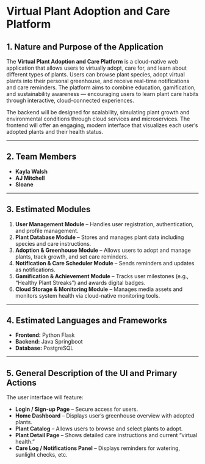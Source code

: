 # Virtual Plant Adoption and Care Platform

## 1. Nature and Purpose of the Application
The **Virtual Plant Adoption and Care Platform** is a cloud-native web application that allows users to virtually adopt, care for, and learn about different types of plants. Users can browse plant species, adopt virtual plants into their personal greenhouse, and receive real-time notifications and care reminders. The platform aims to combine education, gamification, and sustainability awareness — encouraging users to learn plant care habits through interactive, cloud-connected experiences.

The backend will be designed for scalability, simulating plant growth and environmental conditions through cloud services and microservices. The frontend will offer an engaging, modern interface that visualizes each user’s adopted plants and their health status.

---

## 2. Team Members
- **Kayla Walsh** 
- **AJ Mitchell**
- **Sloane**

---

## 3. Estimated Modules
1. **User Management Module** – Handles user registration, authentication, and profile management.  
2. **Plant Database Module** – Stores and manages plant data including species and care instructions.  
3. **Adoption & Greenhouse Module** – Allows users to adopt and manage plants, track growth, and set care reminders.  
4. **Notification & Care Scheduler Module** – Sends reminders and updates as notifications.
5. **Gamification & Achievement Module** – Tracks user milestones (e.g., “Healthy Plant Streaks”) and awards digital badges.  
6. **Cloud Storage & Monitoring Module** – Manages media assets and monitors system health via cloud-native monitoring tools.

---

## 4. Estimated Languages and Frameworks
- **Frontend:** Python Flask
- **Backend:** Java Springboot
- **Database:** PostgreSQL  

---

## 5. General Description of the UI and Primary Actions
The user interface will feature:
- **Login / Sign-up Page** – Secure access for users.  
- **Home Dashboard** – Displays user’s greenhouse overview with adopted plants.  
- **Plant Catalog** – Allows users to browse and select plants to adopt.  
- **Plant Detail Page** – Shows detailed care instructions and current “virtual health.”  
- **Care Log / Notifications Panel** – Displays reminders for watering, sunlight checks, etc.    
